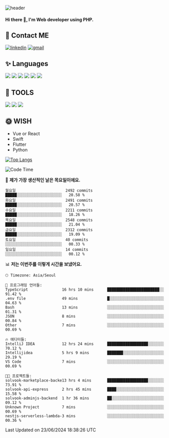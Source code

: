 ![header](https://capsule-render.vercel.app/api?type=waving&color=auto&height=300&section=header&text=Elin&fontSize=90&animation=twinkling)

#### Hi there 👋, I'm <b>Web developer</b> using PHP. ####

<!--
- 🔭 I’m currently working on Uniwill
- 🌱 I’m currently learning Vue or React or Python.
-->

<!---#### I am PHP developer --->

## 💌 Contact ME ###
[<img src='https://img.shields.io/badge/-EunjiKo-%230A66C2?style=flat-square&logo=LinkedIn&logoColor=white' alt='linkedin'>](https://www.linkedin.com/in/https://www.linkedin.com/in/eunji-ko-00a907164//)  [<img src='https://img.shields.io/badge/-einee214%40gmail.com-%23EA4335?style=flat-square&logo=Gmail&logoColor=white' alt='gmail'>](einee214@gmail.com)  


## ✨ Languages
<img src='https://img.shields.io/badge/-PHP-%23777BB4?style=for-the-badge&logo=PHP&logoColor=white'> <img src='https://img.shields.io/badge/-Laravel-%23FF2D20?style=for-the-badge&logo=Laravel&logoColor=white'> <img src='https://img.shields.io/badge/Jquery-%230769AD?style=for-the-badge&logo=Jquery&logoColor=white'> <img src='https://img.shields.io/badge/CSS3-%231572B6?style=for-the-badge&logo=CSS3&logoColor=white'> <img src='https://img.shields.io/badge/Bootstrap-%237952B3?style=for-the-badge&logo=Bootstrap&logoColor=white' > <img src='https://img.shields.io/badge/MySQL-%234479A1?style=for-the-badge&logo=MySQL&logoColor=white' >

## 🌷 TOOLS
<img src='https://img.shields.io/badge/PHPSTORM-%23000000?style=for-the-badge&logo=PhpStorm&logoColor=white' > <img src='https://img.shields.io/badge/GitLab-%23FCA121?style=for-the-badge&logo=GitLab&logoColor=white' > <img src='https://img.shields.io/badge/GitHub-%23181717?style=for-the-badge&logo=GitHub&logoColor=white'>


## 🌞 WISH
- Vue or React
- Swift
- Flutter
- Python


[![Top Langs](https://github-readme-stats.vercel.app/api/top-langs/?username=ein214&layout=compact)](https://github.com/anuraghazra/github-readme-stats)

<!--START_SECTION:waka-->
![Code Time](http://img.shields.io/badge/Code%20Time-3%2C592%20hrs%2028%20mins-blue)

📅 **제가 가장 생산적인 날은 목요일이에요.** 

```text
월요일                      2492 commits        █████░░░░░░░░░░░░░░░░░░░░   20.58 % 
화요일                      2491 commits        █████░░░░░░░░░░░░░░░░░░░░   20.57 % 
수요일                      2211 commits        █████░░░░░░░░░░░░░░░░░░░░   18.26 % 
목요일                      2548 commits        █████░░░░░░░░░░░░░░░░░░░░   21.04 % 
금요일                      2312 commits        █████░░░░░░░░░░░░░░░░░░░░   19.09 % 
토요일                      40 commits          ░░░░░░░░░░░░░░░░░░░░░░░░░   00.33 % 
일요일                      14 commits          ░░░░░░░░░░░░░░░░░░░░░░░░░   00.12 % 
```


📊 **저는 이번주를 이렇게 시간을 보냈어요.** 

```text
🕑︎ Timezone: Asia/Seoul

💬 프로그래밍 언어들: 
TypeScript               16 hrs 10 mins      ███████████████████████░░   91.42 % 
.env file                49 mins             █░░░░░░░░░░░░░░░░░░░░░░░░   04.63 % 
Bash                     13 mins             ░░░░░░░░░░░░░░░░░░░░░░░░░   01.31 % 
JSON                     8 mins              ░░░░░░░░░░░░░░░░░░░░░░░░░   00.84 % 
Other                    7 mins              ░░░░░░░░░░░░░░░░░░░░░░░░░   00.69 % 

🔥 에디터들: 
IntelliJ IDEA            12 hrs 24 mins      ██████████████████░░░░░░░   70.12 % 
Intellijidea             5 hrs 9 mins        ███████░░░░░░░░░░░░░░░░░░   29.19 % 
VS Code                  7 mins              ░░░░░░░░░░░░░░░░░░░░░░░░░   00.69 % 

🐱‍💻 프로젝트들: 
solvook-marketplace-backe13 hrs 4 mins       ██████████████████░░░░░░░   73.91 % 
solvook-api-express      2 hrs 45 mins       ████░░░░░░░░░░░░░░░░░░░░░   15.58 % 
solvook-adminjs-backend  1 hr 36 mins        ██░░░░░░░░░░░░░░░░░░░░░░░   09.12 % 
Unknown Project          7 mins              ░░░░░░░░░░░░░░░░░░░░░░░░░   00.69 % 
nestjs-serverless-lambda-3 mins              ░░░░░░░░░░░░░░░░░░░░░░░░░   00.36 % 
```


 Last Updated on 23/06/2024 18:38:26 UTC
<!--END_SECTION:waka-->

<!---![GitHub stats](https://github-readme-stats.vercel.app/api?username=ein214&show_icons=true&theme=dracula)  --->



